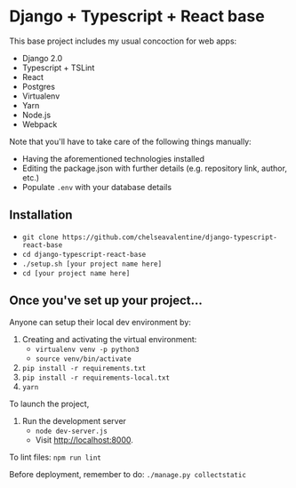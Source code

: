 # Django + Typescript + React base

This base project includes my usual concoction for web apps:

* Django 2.0
* Typescript + TSLint
* React
* Postgres
* Virtualenv
* Yarn
* Node.js
* Webpack

Note that you'll have to take care of the following things manually:

* Having the aforementioned technologies installed
* Editing the package.json with further details (e.g. repository link, author, etc.)
* Populate `.env` with your database details

## Installation

* `git clone https://github.com/chelseavalentine/django-typescript-react-base`
* `cd django-typescript-react-base`
* `./setup.sh [your project name here]`
* `cd [your project name here]`

## Once you've set up your project...

Anyone can setup their local dev environment by:

1. Creating and activating the virtual environment:
    - `virtualenv venv -p python3`
    - `source venv/bin/activate`
2. `pip install -r requirements.txt`
3. `pip install -r requirements-local.txt`
4. `yarn`

To launch the project,

1. Run the development server
    - `node dev-server.js`
    - Visit [http://localhost:8000](http://localhost:8000).

To lint files: `npm run lint`

Before deployment, remember to do: `./manage.py collectstatic`
